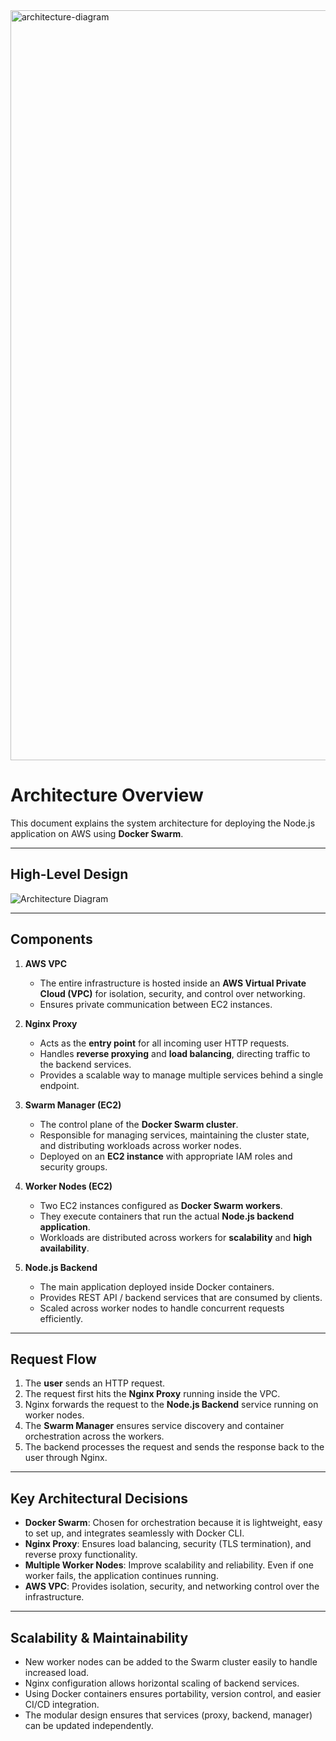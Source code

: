 <img width="2000" height="1200" alt="architecture-diagram" src="https://github.com/user-attachments/assets/2ca195f5-c8e7-48c7-8b6b-05f284e28219" />








# Architecture Overview

This document explains the system architecture for deploying the Node.js application on AWS using **Docker Swarm**.

---

## High-Level Design

![Architecture Diagram](architecture-diagram.png)

---

## Components

1. **AWS VPC**

   * The entire infrastructure is hosted inside an **AWS Virtual Private Cloud (VPC)** for isolation, security, and control over networking.
   * Ensures private communication between EC2 instances.

2. **Nginx Proxy**

   * Acts as the **entry point** for all incoming user HTTP requests.
   * Handles **reverse proxying** and **load balancing**, directing traffic to the backend services.
   * Provides a scalable way to manage multiple services behind a single endpoint.

3. **Swarm Manager (EC2)**

   * The control plane of the **Docker Swarm cluster**.
   * Responsible for managing services, maintaining the cluster state, and distributing workloads across worker nodes.
   * Deployed on an **EC2 instance** with appropriate IAM roles and security groups.

4. **Worker Nodes (EC2)**

   * Two EC2 instances configured as **Docker Swarm workers**.
   * They execute containers that run the actual **Node.js backend application**.
   * Workloads are distributed across workers for **scalability** and **high availability**.

5. **Node.js Backend**

   * The main application deployed inside Docker containers.
   * Provides REST API / backend services that are consumed by clients.
   * Scaled across worker nodes to handle concurrent requests efficiently.

---

## Request Flow

1. The **user** sends an HTTP request.
2. The request first hits the **Nginx Proxy** running inside the VPC.
3. Nginx forwards the request to the **Node.js Backend** service running on worker nodes.
4. The **Swarm Manager** ensures service discovery and container orchestration across the workers.
5. The backend processes the request and sends the response back to the user through Nginx.

---

## Key Architectural Decisions

* **Docker Swarm**: Chosen for orchestration because it is lightweight, easy to set up, and integrates seamlessly with Docker CLI.
* **Nginx Proxy**: Ensures load balancing, security (TLS termination), and reverse proxy functionality.
* **Multiple Worker Nodes**: Improve scalability and reliability. Even if one worker fails, the application continues running.
* **AWS VPC**: Provides isolation, security, and networking control over the infrastructure.

---

## Scalability & Maintainability

* New worker nodes can be added to the Swarm cluster easily to handle increased load.
* Nginx configuration allows horizontal scaling of backend services.
* Using Docker containers ensures portability, version control, and easier CI/CD integration.
* The modular design ensures that services (proxy, backend, manager) can be updated independently.


